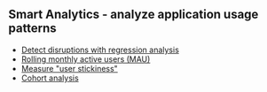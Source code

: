 ## Smart Analytics - analyze application usage patterns

- [Detect disruptions with regression analysis](/Smart_Analytics/automated_detector_for_service_disruptions_based_on_app_trace_logs.md)
- [Rolling monthly active users (MAU)](/Smart_Analytics/sliding_window_calculations_-_rolling_MAU.md)
- [Measure "user stickiness"](/Smart_Analytics/sliding_window_calculations_-_user_stickiness.md)
- [Cohort analysis](/Smart_Analytics/sliding_window_calculations_-_cohort_analysis.md)
